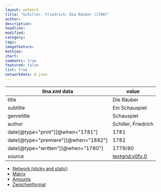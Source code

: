 ```yaml
---
layout: network
title: "Schiller, Friedrich: Die Räuber (1780)"
author:
description:
headline:
modified:
category:
tags:
imagefeature: 
mathjax: 
chart: 
comments: true
featured: false
list: true
networkdata: 8.json
---
```

lina.xml data  | value
------------- | -------------
title|Die Räuber
subtitle|Ein Schauspiel
genretitle|Schauspiel
author|Schiller, Friedrich
date[@type="print"][@when="1781"]|1781
date[@type="premiere"][@when="1882"]|1782
date[@type="written"][@when="1780"]|1779/80
source|[textgrid:v0fv.0](https://textgridlab.org/1.0/tgcrud-public/rest/textgrid:v0fv.0/data)



* [Network (sticky and static)](/network8)
* [Matrix](/matrix8)
* [Amounts](/amounts8)
* [Zwischenformat](/lina8 )
